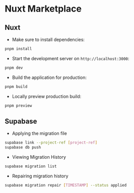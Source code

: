# Nuxt Marketplace

## Nuxt

- Make sure to install dependencies:

```bash
pnpm install
```

- Start the development server on `http://localhost:3000`:

```bash
pnpm dev
```

- Build the application for production:

```bash
pnpm build
```

- Locally preview production build:

```bash
pnpm preview
```

## Supabase

- Applying the migration file

```bash
supabase link --project-ref [project-ref]
supabase db push
```

- Viewing Migration History

```bash
supabase migration list
```

- Repairing migration history

```bash
supabase migration repair [TIMESTAMP] --status applied
```
